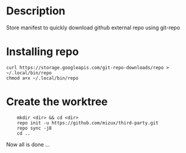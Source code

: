 # Description
Store manifest to quickly download github external repo using git-repo

# Installing repo
```
curl https://storage.googleapis.com/git-repo-downloads/repo > ~/.local/bin/repo
chmod a+x ~/.local/bin/repo
```

# Create the worktree
```
	mkdir <dir> && cd <dir>
	repo init -u https://github.com/mizux/third-party.git
	repo sync -j8
	cd ..
```

Now all is done ...
